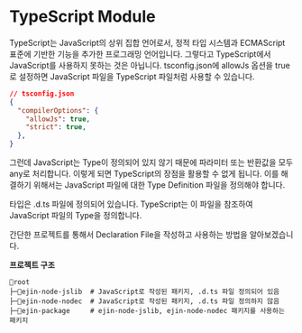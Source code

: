 # TypeScript Module 

TypeScript는 JavaScript의 상위 집합 언어로서, 정적 타입 시스템과 ECMAScript 표준에 기반한 기능을 추가한 프로그래밍 언어입니다. 그렇다고 TypeScript에서 JavaScript를 사용하지 못하는 것은 아닙니다.  tsconfig.json에 allowJs 옵션을 true로 설정하면 JavaScript 파일을 TypeScript 파일처럼 사용할 수 있습니다.

```json
// tsconfig.json 
{
  "compilerOptions": {
    "allowJs": true,
    "strict": true,
  },
}
```

그런데 JavaScript는 Type이 정의되어 있지 않기 때문에 파라미터 또는 반환값을 모두 any로 처리합니다. 이렇게 되면 TypeScript의 장점을 활용할 수 없게 됩니다. 이를 해결하기 위해서는 JavaScript 파일에 대한 Type Definition 파일을 정의해야 합니다.

타입은 .d.ts 파일에 정의되어 있습니다. TypeScript는 이 파일을 참조하여 JavaScript 파일의 Type을 정의합니다.

간단한 프로젝트를 통해서 Declaration File을 작성하고 사용하는 방법을 알아보겠습니다.

**프로젝트 구조** 
```shell
📂root
├─📂ejin-node-jslib  # JavaScript로 작성된 패키지, .d.ts 파일 정의되어 있음 
├─📂ejin-node-nodec  # JavaScript로 작성된 패키지, .d.ts 파일 정의하지 않음 
├─📂ejin-package     # ejin-node-jslib, ejin-node-nodec 패키지를 사용하는 패키지
```




